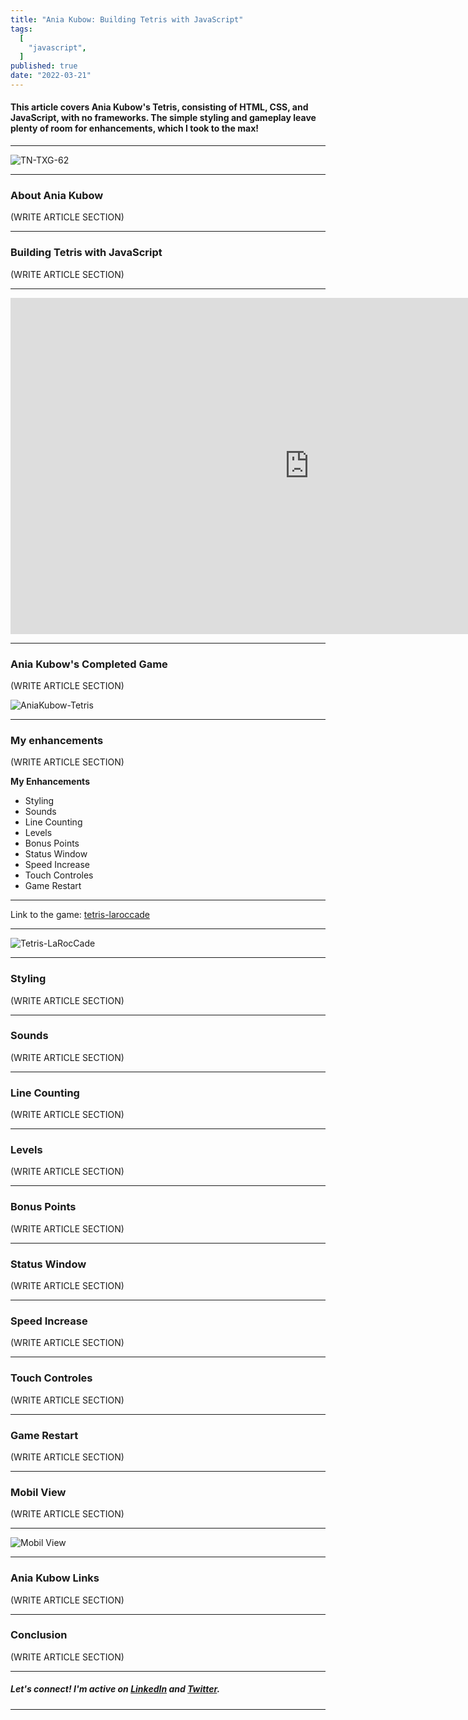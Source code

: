 ```yaml
---
title: "Ania Kubow: Building Tetris with JavaScript"
tags:
  [
    "javascript",
  ]
published: true
date: "2022-03-21"
---
```


#### This article covers Ania Kubow's Tetris, consisting of HTML, CSS, and JavaScript, with no frameworks. The simple styling and gameplay leave plenty of room for enhancements, which I took to the max! 

---

![TN-TXG-62](img/03-21-22/TN-TXG-62.jpg)

---

### About Ania Kubow
(WRITE ARTICLE SECTION)

---

### Building Tetris with JavaScript
(WRITE ARTICLE SECTION)


---

<iframe width="956" height="538" src="https://www.youtube.com/embed/w1JJfK09ujQ" title="YouTube video player" frameborder="0" allow="accelerometer; autoplay; clipboard-write; encrypted-media; gyroscope; picture-in-picture" allowfullscreen></iframe>

---

### Ania Kubow's Completed Game
(WRITE ARTICLE SECTION)

![AniaKubow-Tetris](img/03-21-22/AniaKubow-Tetris.jpg)

---

### My enhancements
(WRITE ARTICLE SECTION)

**My Enhancements**

* Styling
* Sounds
* Line Counting
* Levels
* Bonus Points
* Status Window
* Speed Increase
* Touch Controles
* Game Restart

---

Link to the game: [tetris-laroccade](https://tetris-laroccade.netlify.app/)

---

![Tetris-LaRocCade](img/03-21-22/Tetris-LaRocCade.jpg)

---

### Styling
(WRITE ARTICLE SECTION)

---

### Sounds
(WRITE ARTICLE SECTION)

---

### Line Counting
(WRITE ARTICLE SECTION)

---

### Levels
(WRITE ARTICLE SECTION)

---

### Bonus Points
(WRITE ARTICLE SECTION)

---

### Status Window
(WRITE ARTICLE SECTION)

---

### Speed Increase
(WRITE ARTICLE SECTION)

---

### Touch Controles
(WRITE ARTICLE SECTION)

---

### Game Restart
(WRITE ARTICLE SECTION)

---

### Mobil View
(WRITE ARTICLE SECTION)

---

![Mobil View](img/03-21-22/IMG_3514.PNG)

---

### Ania Kubow Links
(WRITE ARTICLE SECTION)


---

### Conclusion
(WRITE ARTICLE SECTION)


---

##### **Let's connect! I'm active on [LinkedIn](https://www.linkedin.com/in/michaeljudelarocca/) and [Twitter](https://twitter.com/MikeJudeLarocca).**

---
